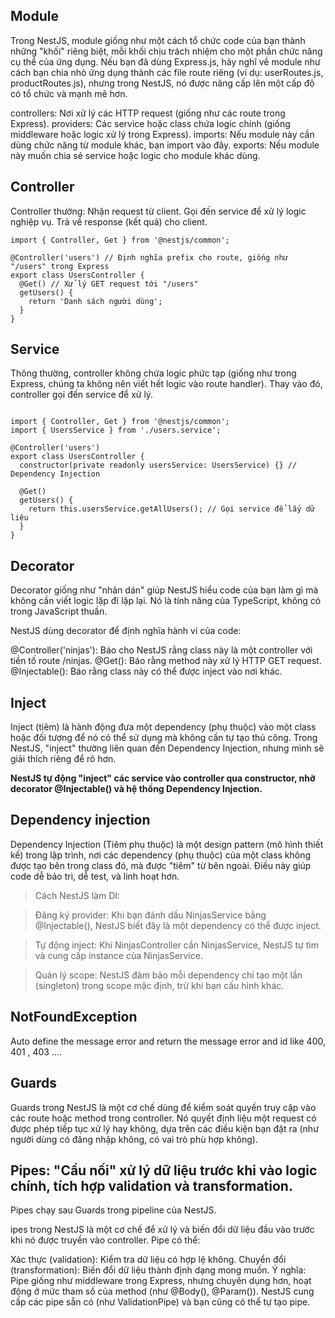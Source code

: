 ## Module

Trong NestJS, module giống như một cách tổ chức code của bạn thành những "khối" riêng biệt, mỗi khối chịu trách nhiệm cho một phần chức năng cụ thể của ứng dụng. Nếu bạn đã dùng Express.js, hãy nghĩ về module như cách bạn chia nhỏ ứng dụng thành các file route riêng (ví dụ: userRoutes.js, productRoutes.js), nhưng trong NestJS, nó được nâng cấp lên một cấp độ có tổ chức và mạnh mẽ hơn.

controllers: Nơi xử lý các HTTP request (giống như các route trong Express).
providers: Các service hoặc class chứa logic chính (giống middleware hoặc logic xử lý trong Express).
imports: Nếu module này cần dùng chức năng từ module khác, bạn import vào đây.
exports: Nếu module này muốn chia sẻ service hoặc logic cho module khác dùng.

## Controller

Controller thường:
Nhận request từ client.
Gọi đến service để xử lý logic nghiệp vụ.
Trả về response (kết quả) cho client.

```
import { Controller, Get } from '@nestjs/common';

@Controller('users') // Định nghĩa prefix cho route, giống như "/users" trong Express
export class UsersController {
  @Get() // Xử lý GET request tới "/users"
  getUsers() {
    return 'Danh sách người dùng';
  }
}
```

## Service

Thông thường, controller không chứa logic phức tạp (giống như trong Express, chúng ta không nên viết hết logic vào route handler). Thay vào đó, controller gọi đến service để xử lý.

```

import { Controller, Get } from '@nestjs/common';
import { UsersService } from './users.service';

@Controller('users')
export class UsersController {
  constructor(private readonly usersService: UsersService) {} // Dependency Injection

  @Get()
  getUsers() {
    return this.usersService.getAllUsers(); // Gọi service để lấy dữ liệu
  }
}

```

## Decorator

Decorator giống như "nhãn dán" giúp NestJS hiểu code của bạn làm gì mà không cần viết logic lặp đi lặp lại.
Nó là tính năng của TypeScript, không có trong JavaScript thuần.

NestJS dùng decorator để định nghĩa hành vi của code:

@Controller('ninjas'): Báo cho NestJS rằng class này là một controller với tiền tố route /ninjas.
@Get(): Báo rằng method này xử lý HTTP GET request.
@Injectable(): Báo rằng class này có thể được inject vào nơi khác.

## Inject

Inject (tiêm) là hành động đưa một dependency (phụ thuộc) vào một class hoặc đối tượng để nó có thể sử dụng mà không cần tự tạo thủ công. Trong NestJS, "inject" thường liên quan đến Dependency Injection, nhưng mình sẽ giải thích riêng để rõ hơn.

**NestJS tự động "inject" các service vào controller qua constructor, nhờ decorator @Injectable() và hệ thống Dependency Injection.**

## Dependency injection

Dependency Injection (Tiêm phụ thuộc) là một design pattern (mô hình thiết kế) trong lập trình, nơi các dependency (phụ thuộc) của một class không được tạo bên trong class đó, mà được "tiêm" từ bên ngoài. Điều này giúp code dễ bảo trì, dễ test, và linh hoạt hơn.

> Cách NestJS làm DI:

> Đăng ký provider: Khi bạn đánh dấu NinjasService bằng @Injectable(), NestJS biết đây là một dependency có thể được inject.

> Tự động inject: Khi NinjasController cần NinjasService, NestJS tự tìm và cung cấp instance của NinjasService.

> Quản lý scope: NestJS đảm bảo mỗi dependency chỉ tạo một lần (singleton) trong scope mặc định, trừ khi bạn cấu hình khác.

## NotFoundException

Auto define the message error and return the message error and id like 400, 401 , 403 ....

## Guards

Guards trong NestJS là một cơ chế dùng để kiểm soát quyền truy cập vào các route hoặc method trong controller. Nó quyết định liệu một request có được phép tiếp tục xử lý hay không, dựa trên các điều kiện bạn đặt ra (như người dùng có đăng nhập không, có vai trò phù hợp không).

## Pipes: "Cầu nối" xử lý dữ liệu trước khi vào logic chính, tích hợp validation và transformation.

Pipes chạy sau Guards trong pipeline của NestJS.

ipes trong NestJS là một cơ chế để xử lý và biến đổi dữ liệu đầu vào trước khi nó được truyền vào controller. Pipe có thể:

Xác thực (validation): Kiểm tra dữ liệu có hợp lệ không.
Chuyển đổi (transformation): Biến đổi dữ liệu thành định dạng mong muốn.
Ý nghĩa:
Pipe giống như middleware trong Express, nhưng chuyên dụng hơn, hoạt động ở mức tham số của method (như @Body(), @Param()).
NestJS cung cấp các pipe sẵn có (như ValidationPipe) và bạn cũng có thể tự tạo pipe.
